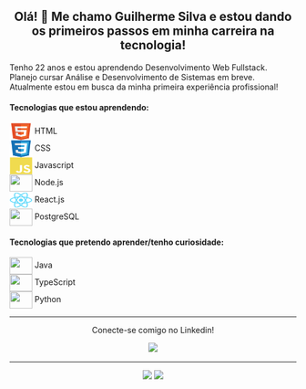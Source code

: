 <h2 align="center"> Olá! 👋 Me chamo Guilherme Silva e estou dando os primeiros passos em minha carreira na tecnologia! </h2>
<p align="left">
  Tenho 22 anos e estou aprendendo Desenvolvimento Web Fullstack. Planejo cursar Análise e Desenvolvimento de Sistemas em breve. Atualmente estou em busca da minha primeira experiência profissional!
</p>
 
<h4> Tecnologias que estou aprendendo: </h4>
<div align="left">
  <div>
    <img align="center" height="30" width="40" src="https://raw.githubusercontent.com/devicons/devicon/master/icons/html5/html5-original.svg">
    <span>HTML</span>
  </div>
  
  <div>
    <img align="center" height="30" width="40" src="https://raw.githubusercontent.com/devicons/devicon/master/icons/css3/css3-original.svg">
    <span>CSS</span>
  </div>
  
  <div>
    <img align="center" height="30" width="40" src="https://raw.githubusercontent.com/devicons/devicon/master/icons/javascript/javascript-plain.svg">
    <span>Javascript</span>
  </div>
  
  <div>
    <img align="center" height="30" width="40" src="https://cdn.jsdelivr.net/gh/devicons/devicon/icons/nodejs/nodejs-plain.svg">
    <span>Node.js</span>
  </div>
  
  <div>
    <img align="center" height="30" width="40" src="https://raw.githubusercontent.com/devicons/devicon/master/icons/react/react-original.svg">
    <span>React.js</span>
  </div>
  
  <div>
    <img align="center" height="30" width="40" src="https://cdn.jsdelivr.net/gh/devicons/devicon/icons/postgresql/postgresql-original-wordmark.svg"> 
    <span>PostgreSQL</span>
  </div> 
   
</div>

<h4>Tecnologias que pretendo aprender/tenho curiosidade:</h4>
<div>
    <div>
      <img align="center" height="30" width="40" src="https://cdn.jsdelivr.net/gh/devicons/devicon/icons/java/java-original-wordmark.svg" />
      <span>Java</span>
    </div>
    <div>
      <img align="center" height="30" width="40" src="https://cdn.jsdelivr.net/gh/devicons/devicon/icons/typescript/typescript-original.svg" />
      <span>TypeScript</span>
    </div>
    <div>
      <img align="center" height="30" width="40" src="https://cdn.jsdelivr.net/gh/devicons/devicon/icons/python/python-original.svg" />
      <span>Python</span>
    </div>
</div>
  
<hr>
<div align="center"> 
    <p>Conecte-se comigo no Linkedin!</p>
    <a href="https://www.linkedin.com/in/guilherme-s-silva22/" target="_blank" style='align:center'><img height="40" src="https://img.shields.io/badge/-LinkedIn-%230077B5?style=for-the-badge&logo=linkedin&logoColor=white" target="_blank"></a> 
</div>
<hr>
 
<div align="center">
   <img height="130em" src="https://github-readme-stats.vercel.app/api?username=guilherme-s-silva&show_icons=true&theme=chartreuse-dark&include_all_commits=true&count_private=true"/>
   <img height="130em" src="https://github-readme-stats.vercel.app/api/top-langs/?username=guilherme-s-silva&layout=compact&langs_count=7&theme=chartreuse-dark"/>
</div>

